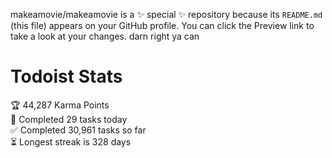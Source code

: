 makeamovie/makeamovie is a ✨ special ✨ repository because its `README.md` (this file) appears on your GitHub profile.
You can click the Preview link to take a look at your changes. darn right ya can

# Todoist Stats

<!-- TODO-IST:START -->
🏆  44,287 Karma Points           
🌸  Completed 29 tasks today           
✅  Completed 30,961 tasks so far           
⏳  Longest streak is 328 days
<!-- TODO-IST:END -->
